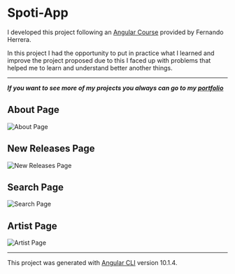# Spoti-App

I developed this project following an [Angular Course](https://www.udemy.com/course/angular-2-fernando-herrera/ "Fernando Herrera Angular course") provided by Fernando Herrera.

In this project I had the opportunity to put in practice what I learned and improve the project proposed due to this I faced up with problems that helped me to learn and understand better another things.

___

***If  you want to see more of my projects you always can go to my [portfolio](https://www.jesusra.com/ "Jesús RA portfolio")***

## About Page

![About Page](https://jesus-ra.github.io/Spoti-App/assets/img/about.jpg "About Page")

## New Releases Page

![New Releases Page](https://jesus-ra.github.io/Spoti-App/assets/img/new-releases.jpg "New Releases Page")

## Search Page

![Search Page](https://jesus-ra.github.io/Spoti-App/assets/img/search.jpg "Search Page")

## Artist Page
![Artist Page](https://jesus-ra.github.io/Spoti-App/assets/img/artist.jpg "Artist Page")

___

This project was generated with [Angular CLI](https://github.com/angular/angular-cli) version 10.1.4.